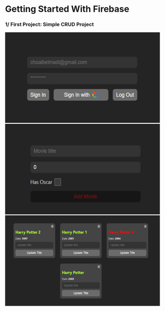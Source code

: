<h1>Getting Started With Firebase</h1>
<h3>1/ First Project: Simple CRUD Project</h3>
<div>
  <img src="firebase_course/demos/authentication.png" width="550" height="295" />
  <img src="firebase_course/demos/creating.png" width="550" height="295" />
  <img src="firebase_course/demos/reading.png" width="550" height="295" />
</div>
